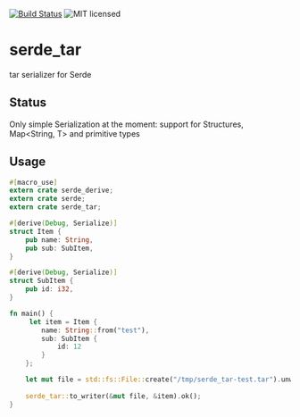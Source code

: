 [![Build Status](https://travis-ci.org/resosafe/serde_tar.svg?branch=master)](https://travis-ci.org/github/resosafe/serde_tar)
![MIT licensed](https://img.shields.io/badge/license-MIT-blue.svg)

# serde_tar

tar serializer for Serde

## Status

Only simple Serialization at the moment: support for Structures, Map<String, T> and primitive types

## Usage


```rust
#[macro_use]
extern crate serde_derive;
extern crate serde;
extern crate serde_tar;

#[derive(Debug, Serialize)]
struct Item {
    pub name: String,
    pub sub: SubItem,
}

#[derive(Debug, Serialize)]
struct SubItem {
    pub id: i32,
}

fn main() {
     let item = Item {
        name: String::from("test"),
        sub: SubItem {
            id: 12
        }
    };

    let mut file = std::fs::File::create("/tmp/serde_tar-test.tar").unwrap();
    
    serde_tar::to_writer(&mut file, &item).ok();
}
```